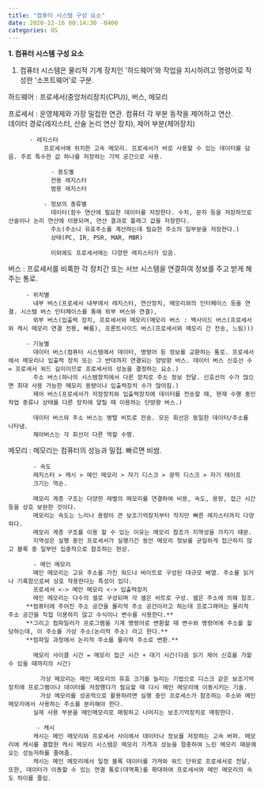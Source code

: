 ```yaml
---
title: "컴퓨터 시스템 구성 요소"
date: 2020-12-16 00:14:30 -0400
categories: OS
---
```


**1. 컴퓨터 시스템 구성 요소**  
  
1) 컴퓨터 시스템은 물리적 기계 장치인 '하드웨어'와 작업을 지시하려고 명령어로 작성한 '소프트웨어'로 구분.  
  
 하드웨어 : 프로세서(중앙처리장치(CPU)), 버스, 메모리  
  
 프로세서 : 운영체제와 가장 밀접한 연관. 컴퓨터 각 부분 동작을 제어하고 연산.  
            데이터 경로(레지스터, 산술 논리 연산 장치), 제어 부분(제어장치)  
  
          - 레지스터  
	          프로세서에 위치한 고속 메모리. 프로세서가 바로 사용할 수 있는 데이터를 담음. 주로 특수한 값 하나를 저장하는 기억 공간으로 사용.  
  
	            - 용도별  
                전용 레지스터  
                범용 레지스터  
                 
              - 정보의 종류별  
                데이터(함수 연산에 필요한 데이터를 저장한다. 수치, 문자 등을 저장하므로 산술이나 논리 연산에 이용되며, 연산 결과로 플래그 값을 저장한다.  
                주소(주소나 유효주소를 계산하는데 필요한 주소의 일부분을 저장한다.)  
                상태(PC, IR, PSR, MAR, MBR)  
  
                이외에도 프로세서에는 다양한 레지스터가 있음.  
  	
 버스 : 프로세서를 비록한 각 장치간 또는 서브 시스템을 연결하여 정보를 주고 받게 해주는 통로.  
  
         - 위치별  
           내부 버스(프로세서 내부에서 레지스터, 연산장치, 메모리와의 인터페이스 등을 연결. 시스템 버스 인터페이스를 통해 외부 버스와 연결),  
           외부 버스(입출력 장치, 프로세서와 메모리(메모리 버스 : 백사이드 버스(프로세서와 캐시 메모리 연결 전용, 빠름), 프론트사이드 버스(프로세서와 메모리 간 전송, 느림)))  
  
         - 기능별  
           데이터 버스(컴퓨터 시스템에서 데이터, 명령어 등 정보를 교환하는 통로. 프로세서에서 메모리나 입출력 장치 또는 그 반대까지 연결되는 양방향 버스. 데이터 버스 신호선 수 = 프로세서 워드 길이이므로 프로세서의 성능을 결정하는 요소.)  
           주소 버스(하나의 시스템장치에서 다른 장치로 주소 정보 전달. 신호선의 수가 많으면 최대 사용 가능한 메모리 용량이나 입출력장치 수가 많아짐.)  
           제어 버스(프로세서가 저장장치와 입출력장치에 데이터를 전송할 때, 현재 수행 중인 작업 종류나 상태를 다른 장치에 알릴 때 이용하는 단방향 버스.)  
  
           데이터 버스와 주소 버스는 병렬 비트로 전송. 모든 회선은 동일한 데이터/주소를 나타냄.  
           제어버스는 각 회선이 다른 역할 수행.  
  
메모리 : 메모리는 컴퓨터의 성능과 밀접. 빠르면 비쌈.  
  
           - 속도  
           레지스터 > 캐시 > 메인 메모리 > 자기 디스크 > 광학 디스크 > 자기 테이프   
           크기는 역순.                    
  
           메모리 계층 구조는 다양한 레벨의 메모리를 연결하여 비용, 속도, 용량, 접근 시간 등을 상호 보완한 것이다.  
           메모리는 속도는 느리나 용량이 큰 보조기억장치부터 작지만 빠른 레지스터까지 다양하다.  
           메모리 계층 구조를 이용 할 수 있는 이유는 메모리 참조가 지역성을 가지기 때문.  
           지역성은 실행 중인 프로세서가 실행기간 동안 메모리 정보를 균일하게 접근하지 않고 블록 중 일부만 집중적으로 참조하는 현상.  

           - 메인 메모리  
           메인 메모리는 고유 주소를 가진 워드나 바이트로 구성된 대규모 배열. 주소를 읽거나 기록함으로써 상호 작용한다는 특성이 있다.  
           프로세서 <-> 메인 메모리 <-> 입출력장치  
           메인 메모리는 다수의 셀로 구성되며 각 셀은 비트로 구성. 셀은 주소에 의해 참조.  
         **컴퓨터에 주어진 주소 공간을 물리적 주소 공간이라고 하는데 프로그래머는 물리적 주소 공간을 직접 이용하지 않고 수식이나 변수를 사용한다.**  
         **그리고 컴파일러가 프로그램을 기계 명령어로 변환할 때 변수와 명령어에 주소를 할당하는데, 이 주소를 가상 주소(논리적 주소) 라고 한다.**  
         **컴파일 과정에서 논리적 주소를 물리적 주소로 변환.**  
  
           메모리 사이클 시간 = 메모리 접근 시간 + 대기 시간(다음 읽기 제어 신호를 가할 수 있을 때까지의 시간)  
            
	         가상 메모리는 메인 메모리의 유효 크기를 늘리는 기법으로 디스크 같은 보조기억장치에 프로그램이나 데이터를 저장했다가 필요할 때 다시 메인 메모리에 이동시키는 기술.  
	         가상 메모리를 성공적으로 활용하려면 실행 중인 프로세스가 참조하는 주소와 메인 메모리에서 사용하는 주소를 분리해야 한다.  
           실제 사용 부분을 메인메모리로 매핑하고 나머지는 보조기억장치로 매핑한다.  
  
            - 캐시  
           캐시는 메인 메모리와 프로세서 사이에서 데이터나 정보를 저장하는 고속 버퍼. 메모리에 캐시를 결합한 캐시 메모리 시스템은 메모리 가격과 성능을 절충하여 느린 메모리 때문에 오는 성능저하를 줄여줌.  
           캐시는 메인 메모리에서 일정 블록 데이터를 가져와 워드 단위로 프로세서로 전달. 또한, 데이터가 이동할 수 있는 연결 통로(대역폭)를 확대하여 프로세서와 메인 메모리의 속도 차이를 줄임.  
